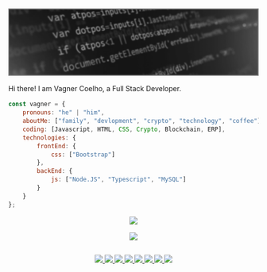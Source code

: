 ### 
<!--
**vagnerac/vagnerac** is a ✨ _special_ ✨ repository because its `README.md` (this file) appears on your GitHub profile.

Here are some ideas to get you started:

- 🔭 I’m currently working on ...
- 🌱 I’m currently learning ...
- 👯 I’m looking to collaborate on ...
- 🤔 I’m looking for help with ...
- 💬 Ask me about ...
- 📫 How to reach me: ...
- 😄 Pronouns: ...
- ⚡ Fun fact: ...
-->

<div align=center>
  <img src="https://raw.githubusercontent.com/vagnerac/vagnerac/main/image.png">
</div>

Hi there! I am Vagner Coelho, a Full Stack Developer.

```javascript
const vagner = {
    pronouns: "he" | "him",
    aboutMe: ["family", "devlopment", "crypto", "technology", "coffee"],
    coding: [Javascript, HTML, CSS, Crypto, Blockchain, ERP],
    technologies: {
        frontEnd: {
            css: ["Bootstrap"]
        },
        backEnd: {
            js: ["Node.JS", "Typescript", "MySQL"]
        }
    }
};
```
<div align=center>
  <a href="https://github.com/vagnerac/github-readme-stats">
  <img align="center" src="https://github-readme-stats.vercel.app/api?username=vagnerac&count_private=true&show_icons=true&theme=slateorange&include_all_commits=true&bg_color=30,111,444&border_color=666" />
</a>
    <p></p>
<a href="https://github.com/vagnerac/github-readme-stats">
  <img align="center" src="https://github-readme-stats.vercel.app/api/top-langs/?username=vagnerac&card_width=500&theme=slateorange&layout=compact&bg_color=30,111,444&border_color=666" />
</div>

##
<div align=center>
<img src="https://cdn.jsdelivr.net/gh/devicons/devicon/icons/javascript/javascript-original.svg" height="40px" />
  <img src="https://cdn.jsdelivr.net/gh/devicons/devicon/icons/typescript/typescript-original.svg" height="40px" />
<img src="https://cdn.jsdelivr.net/gh/devicons/devicon/icons/nodejs/nodejs-original.svg" height="40px" />
  <img src="https://cdn.jsdelivr.net/gh/devicons/devicon/icons/html5/html5-original.svg" height="40px" />
<img src="https://cdn.jsdelivr.net/gh/devicons/devicon/icons/css3/css3-original.svg" height="40px" />
<img src="https://cdn.jsdelivr.net/gh/devicons/devicon/icons/react/react-original.svg" height="40px" />
<img src="https://cdn.jsdelivr.net/gh/devicons/devicon/icons/oracle/oracle-original.svg" height="40px" />
<img src="https://cdn.jsdelivr.net/gh/devicons/devicon/icons/vscode/vscode-original.svg" height="40px" />
</div>
<div>

</div>




